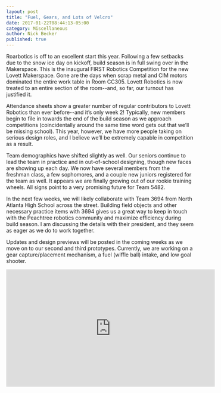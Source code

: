 ```yaml
---
layout: post
title: "Fuel, Gears, and Lots of Velcro"
date: 2017-01-22T08:44:13-05:00
category: Miscellaneous
author: Nick Becker
published: true
---
```


Roarbotics is off to an excellent start this year. Following a few setbacks due to the snow ice day on kickoff, build season is in full swing over in the Makerspace. This is the inaugural FIRST Robotics Competition for the new Lovett Makerspace. Gone are the days when scrap metal and CIM motors dominated the entire work table in Room CC305. Lovett Robotics is now treated to an entire section of the room--and, so far, our turnout has justified it.

Attendance sheets show a greater number of regular contributors to Lovett Robotics than ever before--and it’s only week 2! Typically, new members begin to file in towards the end of the build season as we approach competitions (coincidentally around the same time word gets out that we’ll be missing school). This year, however, we have more people taking on serious design roles, and I believe we’ll be extremely capable in competition as a result. 

Team demographics have shifted slightly as well. Our seniors continue to lead the team in practice and in out-of-school designing, though new faces are showing up each day. We now have several members from the freshman class, a few sophomores, and a couple new juniors registered for the team as well. It appears we are finally growing out of our rookie training wheels. All signs point to a very promising future for Team 5482.

In the next few weeks, we will likely collaborate with Team 3694 from North Atlanta High School across the street. Building field objects and other necessary practice items with 3694 gives us a great way to keep in touch with the Peachtree robotics community and maximize efficiency during build season. I am discussing the details with their president, and they seem as eager as we do to work together. 

Updates and design previews will be posted in the coming weeks as we move on to our second and third prototypes. Currently, we are working on a gear capture/placement mechanism, a fuel (wiffle ball) intake, and low goal shooter. 

<iframe width="560" height="315" src="https://www.youtube.com/embed/EMiNmJW7enI" frameborder="0" allowfullscreen></iframe>